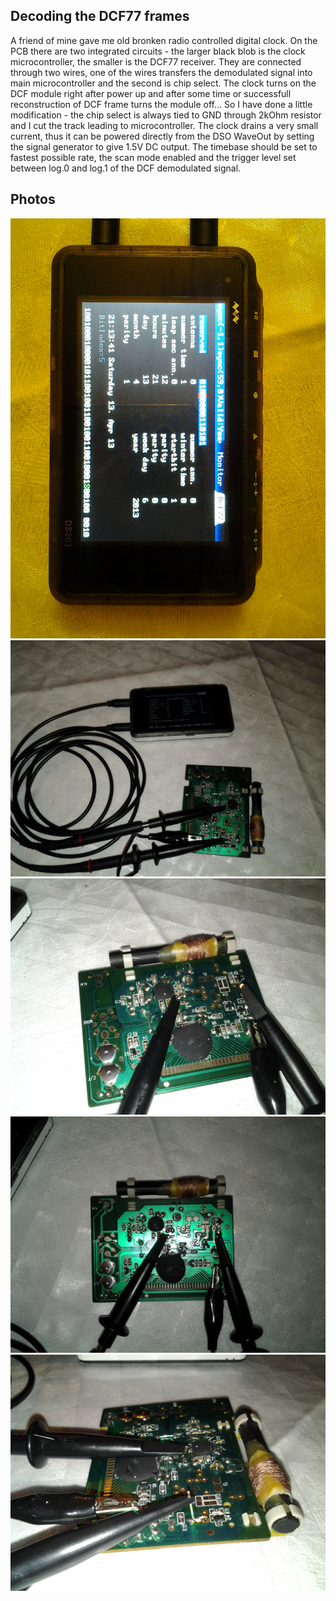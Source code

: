 Decoding the DCF77 frames
---------------------------

A friend of mine gave me old bronken radio controlled digital clock. On the PCB there are two integrated circuits - the larger black blob is the clock microcontroller, the smaller is the DCF77 receiver. They are connected through two wires, one of the wires transfers the demodulated signal into main microcontroller and the second is chip select. The clock turns on the DCF module right after power up and after some time or successfull reconstruction of DCF frame turns the module off... So I have done a little modification - the chip select is always tied to GND through 2kOhm resistor and I cut the track leading to microcontroller. The clock drains a very small current, thus it can be powered directly from the DSO WaveOut by setting the signal generator to give 1.5V DC output. The timebase should be set to fastest possible rate, the scan mode enabled and the trigger level set between log.0 and log.1 of the DCF demodulated signal.

Photos
------------------

![Image](img03.jpg)
![Image](img06.jpg)
![Image](img07.jpg)
![Image](img08.jpg)
![Image](img09.jpg)
